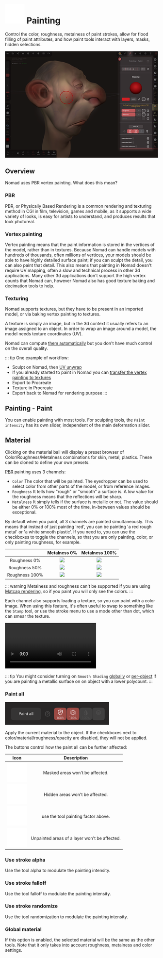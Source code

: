# ![](./icons/paint.png) Painting  

Control the color, roughness, metalness of paint strokes, allow for flood filling of paint attributes, and how paint tools interact with layers, masks, hidden selections.

![](./images/paint_overview.png)  

## Overview

Nomad uses PBR vertex painting. What does this mean?

### PBR
PBR, or Physically Based Rendering is a common rendering and texturing method in CGI in film, television, games and mobile, as it supports a wide variety of looks, is easy for artists to understand, and produces results that look photoreal.

### Vertex painting

Vertex painting means that the paint information is stored in the vertices of the model, rather than in textures. Because Nomad can handle models with hundreds of thousands, often millions of vertices, your models should be able to have highly detailed surface paint; if you can sculpt the detail, you can also paint that detail. This also means that painting in Nomad doesn't require UV mapping, often a slow and technical process in other 3d applications. Many other 3d applications don't support the high vertex counts that Nomad can, however Nomad also has good texture baking and decimation tools to help.

### Texturing

Nomad supports textures, but they have to be present in an imported model, or via baking vertex painting to textures. 

A texture is simply an image, but in the 3d context it usually refers to an image assigned to an object.
In order to wrap an image around a model, the model needs texture coordinates (UV).

Nomad can compute [them automatically](topology.md#uv-unwrap) but you don't have much control on the overall quality.

::: tip
One example of workflow:
- Sculpt on Nomad, then [UV unwrap](topology.md#uv-unwrap)
- If you already started to paint in Nomad you can [transfer the vertex painting to textures](topology.md#bake-vertex-colors-to-texture)
- Export to Procreate
- Texture in Procreate
- Export back to Nomad for rendering purpose
:::

## Painting - Paint

You can enable painting with most tools.
For sculpting tools, the `Paint intensity` has its own slider, independent of the main deformation slider.


## Material

Clicking on the material ball will display a preset browser of Color/Roughness/Metalness combinations for skin, metal, plastics. These can be cloned to define your own presets.

[PBR](shading.md#pbr) painting uses 3 channels:
- `Color` The color that will be painted. The eyedropper can be used to select color from other parts of the model, or from reference images.
- `Roughness` It tells how "rough" or "smooth" a surface is. A low value for the roughness means that the reflections will be sharp.
- `Metalness` It simply tells if the surface is metallic or not. The value should be either 0% or 100% most of the time, in-between values should be exceptional.

By default when you paint, all 3 channels are painted simultaneously. This means that instead of just painting 'red', you can be painting 'a red rough metal' or 'a white smooth plastic'. If you need to, you can use the checkboxes to toggle the channels, so that you are only painting, color, or only painting roughness, for example. 

|                | Metalness 0%                      | Metalness 100%               |
| :------------: | :-------------------------------: | :--------------------------: |
| Roughness 0%   | ![](./images/dielectric_r0.jpg)   | ![](./images/metal_r0.jpg)   |
| Roughness 50%  | ![](./images/dielectric_r50.jpg)  | ![](./images/metal_r50.jpg)  |
| Roughness 100% | ![](./images/dielectric_r100.jpg) | ![](./images/metal_r100.jpg) |

::: warning
Metalness and roughness can't be supported if you are using [Matcap rendering](shading.md#matcap), so if you paint you will only see the colors.
:::

Each channel also supports loading a texture, so you can paint with a color image. When using this feature, it's often useful to swap to something like the `Stamp` tool, or use the stroke menu to use a mode other than dot, which can smear the texture.

![](./videos/paint_color_texture.mp4)  

::: tip
You might consider turning on `Smooth Shading` [globally](settings.md#smooth-shading) or [per-object](material.md#smooth-shading) if you are painting a metallic surface on on object with a lower polycount.
:::

### Paint all

![](./images/paint_paint_all.png)

Apply the current material to the object. If the checkboxes next to color/material/roughness/opacity are disabled, they will not be applied.

The buttons control how the paint all can be further affected:

| Icon                       | Description                                   |
| :------------------------: | :-------------------------------------------: |
| ![](./icons/tool_mask.png) | Masked areas won't be affected.               |
| ![](./icons/tool_hide.png) | Hidden areas won't be affected.               |
| ![](./icons/opacity.png)   | use the tool painting factor above.           |
| ![](./icons/layer.png)     | Unpainted areas of a layer won't be affected. |


### Use stroke alpha
Use the tool alpha to modulate the painting intensity.

### Use stroke falloff
Use the tool falloff to modulate the painting intensity.

### Use stroke randomize
Use the tool randomization to modulate the painting intensity.

### Global material
If this option is enabled, the selected material will be the same as the other tools. Note that it only takes into account roughness, metalness and color settings.